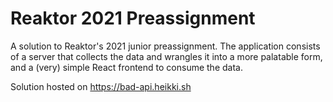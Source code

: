 # Reaktor 2021 Preassignment

A solution to Reaktor's 2021 junior preassignment. The application consists of a server that collects the data and wrangles it into a more palatable form, and a (very)
simple React frontend to consume the data.

Solution hosted on https://bad-api.heikki.sh
